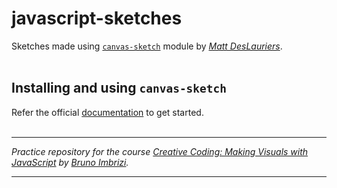 # javascript-sketches
Sketches made using [`canvas-sketch`](https://github.com/mattdesl/canvas-sketch) module by [_Matt DesLauriers_](https://www.mattdesl.com/).
<br><br>

## Installing and using `canvas-sketch`
Refer the official [documentation]() to get started.
<br><br>
___

_Practice repository for the course [Creative Coding: Making Visuals with JavaScript](https://www.domestika.org/en/courses/2729-creative-coding-making-visuals-with-javascript/course) by [Bruno Imbrizi](https://www.brunoimbrizi.com/)._

___
